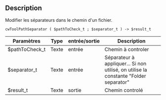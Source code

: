## Description
Modifier les séparateurs dans le chemin d'un fichier.

```4d
cwToolPathSeparator ( $pathToCheck_t ; $separator_t ) -> $result_t
```

| Paramètres     | Type  | entrée/sortie | Description |
| -------------- | ----- | ------------- | ----------- |
| $pathToCheck_t | Texte | entrée        | Chemin à controler      |
| $separator_t   | Texte | entrée        | Séparateur à appliquer... Si non utilisé, on utilise la constante "Folder separator" |
| $result_t      | Texte | sortie        | Chemin controlé |
